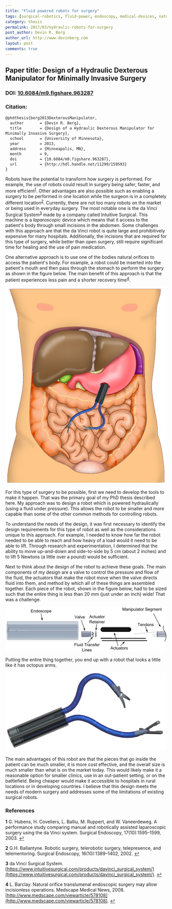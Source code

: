 ```yaml
---
title: "Fluid powered robots for surgery"
tags: [surgical-robotics, fluid-power, endoscopy, medical-devices, natural-orifice surgery, hydraulics, minimally-invasive-surgery]
category: thesis
permalink: 2017/03/hydraulic-robots-for-surgery
post_author: Devin R. Berg
author_url: http://www.devinberg.com
layout: post
comments: true
---
```


## Paper title: Design of a Hydraulic Dexterous Manipulator for Minimally Invasive Surgery
### DOI: [10.6084/m9.figshare.963287](https://doi.org/10.6084/m9.figshare.963287)
### Citation:
```
@phdthesis{berg2013DexterousManipulator,
  author       = {Devin R. Berg}, 
  title        = {Design of a Hydraulic Dexterous Manipulator for Minimally Invasive Surgery},
  school       = {University of Minnesota},
  year         = 2013,
  address      = {Minneapolis, MN},
  month        = 9,
  doi          = {10.6084/m9.figshare.963287},
  url          = {http://hdl.handle.net/11299/159593}
}
```

Robots have the potential to transform how surgery is performed. For example, the use of robots could result in surgery being safer, faster, and more efficient<sup id="a1">[1](#f1)</sup>. Other advantages are also possible such as enabling a surgery to be performed in one location while the surgeon is in a completely different location<sup id="a2">[2](#f2)</sup>. Currently, there are not too many robots on the market or being used in everyday surgery. The most notable one is the da Vinci Surgical System<sup id="a3">[3](#f3)</sup> made by a company called Intuitive Surgical. This machine is a _laparoscopic_ device which means that it access to the patient's body through small incisions in the abdomen. Some challenges with this approach are that the da Vinci robot is quite large and prohibitively expensive for many hospitals. Additionally, the incisions that are required for this type of surgery, while better than open surgery, still require significant time for healing and the use of pain medication.

One alternative approach is to use one of the bodies natural orifices to access the patient's body. For example, a robot could be inserted into the patient's mouth and then pass through the stomach to perform the surgery as shown in the figure below. The main benefit of this approach is that the patient experiences less pain and a shorter recovery time<sup id="a4">[4](#f4)</sup>.

![Illustration of the robotic design during a procedure showing access to the abdomen gained through an incision in the stomach wall.](/images/2017-03-hydraulic-robots-for-surgery-abdomen-access.png)

For this type of surgery to be possible, first we need to develop the tools to make it happen. That was the primary goal of my PhD thesis described here. My approach was to design a robot which is powered hydraulically (using a fluid under pressure). This allows the robot to be smaller and more capable than some of the other common methods for controlling robots.

To understand the needs of the design, it was first necessary to identify the design requirements for this type of robot as well as the considerations unique to this approach. For example, I needed to know how far the robot needed to be able to reach and how heavy of a load would it need to be able to lift. Through research and experimentation, I determined that the ability to move up-and-down and side-to-side by 5 cm (about 2 inches) and to lift 5 Newtons (a little over a pound) would be sufficient.

Next to think about the design of the robot to achieve these goals. The main components of my design are a valve to control the pressure and flow of the fluid, the actuators that make the robot move when the valve directs fluid into them, and method by which all of these things are assembled together. Each piece of the robot, shown in the figure below, had to be sized such that the entire thing is less than 20 mm (just under an inch) wide! That was a challenge.

![Computer model showing internal system components for a single manipulator section in an exploded view.](/images/2017-03-hydraulic-robots-for-surgery-system-internals-exploded.png)

Putting the entire thing together, you end up with a robot that looks a little like it has octopus arms.

![Computer model showing robot assembled.](/images/2017-03-hydraulic-robots-for-surgery-system-unlabeled.png)

The main advantages of this robot are that the pieces that go inside the patient can be much smaller, it is more cost effective, and the overall size is much smaller than what is on the market today. This would likely make it a reasonable option for smaller clinics, use in an out-patient setting, or on the battlefield. Being cheaper would make it accessible to hospitals in rural locations or in developing countries. I believe that this design meets the needs of modern surgery and addresses some of the limitations of existing surgical robots.


### References
<b id="f1">1</b> G. Hubens, H. Coveliers, L. Balliu, M. Ruppert, and W. Vaneerdeweg. A performance study comparing manual and robotically assisted laparoscopic surgery using the da Vinci system. Surgical Endoscopy, 17(10):1595–1599, 2003. [↩](#a1)

<b id="f2">2</b> G.H. Ballantyne. Robotic surgery, telerobotic surgery, telepresence, and telementoring. Surgical Endoscopy, 16(10):1389–1402, 2002. [↩](#a2)

<b id="f3">3</b>  da Vinci Surgical System. [https://www.intuitivesurgical.com/products/davinci_surgical_system/](https://www.intuitivesurgical.com/products/davinci_surgical_system/). [↩](#a3)

<b id="f4">4</b>  L. Barclay. Natural orifice translumenal endoscopic surgery may allow incisionless operations. Medscape Medical News, 2008. [http://www.medscape.com/viewarticle/578108](http://www.medscape.com/viewarticle/578108). [↩](#a4)